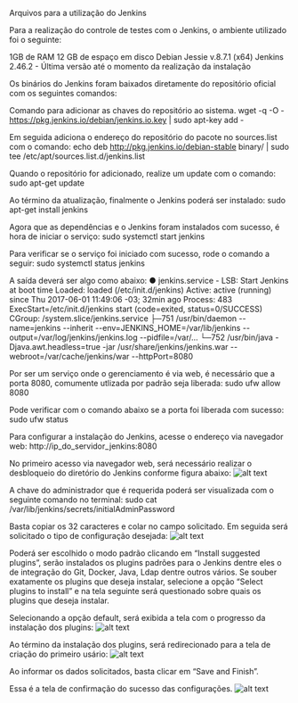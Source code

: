 Arquivos para a utilização do Jenkins

Para a realização do controle de testes com o Jenkins, o ambiente utilizado foi o seguinte:

1GB de RAM
12 GB de espaço em disco
Debian Jessie v.8.7.1 (x64)
Jenkins 2.46.2 - Última versão até o momento da realização da instalação

Os binários do Jenkins foram baixados diretamente do repositório oficial com os seguintes comandos:

Comando para adicionar as chaves do repositório ao sistema.
	wget -q -O - https://pkg.jenkins.io/debian/jenkins.io.key | sudo apt-key add -

Em seguida adiciona o endereço do repositório do pacote no sources.list com  o comando:
	echo deb http://pkg.jenkins.io/debian-stable binary/ | sudo tee /etc/apt/sources.list.d/jenkins.list

Quando o repositório for adicionado, realize um update com o comando:
	sudo apt-get update
  
Ao término da atualização, finalmente o Jenkins poderá ser instalado:
 	sudo apt-get install jenkins
  
Agora que as dependências e o Jenkins foram instalados com sucesso, é hora de iniciar o serviço:
	sudo systemctl start jenkins
  
Para verificar se o serviço foi iniciado com sucesso, rode o comando a seguir:
	sudo systemctl status jenkins
 
A saída deverá ser algo como abaixo:
  	● jenkins.service - LSB: Start Jenkins at boot time
  	   Loaded: loaded (/etc/init.d/jenkins)
	   Active: active (running) since Thu 2017-06-01 11:49:06 -03; 32min ago
	   Process: 483 ExecStart=/etc/init.d/jenkins start (code=exited, status=0/SUCCESS)
   	  CGroup: /system.slice/jenkins.service
            ├─751 /usr/bin/daemon --name=jenkins --inherit --env=JENKINS_HOME=/var/lib/jenkins --output=/var/log/jenkins/jenkins.log --pidfile=/var/...
            └─752 /usr/bin/java -Djava.awt.headless=true -jar /usr/share/jenkins/jenkins.war --webroot=/var/cache/jenkins/war --httpPort=8080
           
Por ser um serviço onde o gerenciamento é via web, é necessário que a porta 8080, comumente utlizada por padrão seja liberada:
	sudo ufw allow 8080

Pode verificar com o comando abaixo se a porta foi liberada com sucesso:
	sudo ufw status

Para configurar a instalação do Jenkins, acesse o endereço via navegador web:
	http://ip_do_servidor_jenkins:8080
  
No primeiro acesso via navegador web, será necessário realizar o desbloqueio do diretório do Jenkins conforme figura abaixo:
![alt text](https://assets.digitalocean.com/articles/jenkins-install-ubuntu-1604/unlock-jenkins.png)
	
A chave do administrador que é requerida poderá ser visualizada com o seguinte comando no terminal:
	sudo cat /var/lib/jenkins/secrets/initialAdminPassword

Basta copiar os 32 caracteres e colar no campo solicitado.
Em seguida será solicitado o tipo de configuração desejada:
![alt text](https://assets.digitalocean.com/articles/jenkins-install-ubuntu-1604/jenkins-customize.png)

Poderá ser escolhido o modo padrão clicando em “Install suggested plugins”, serão instalados os plugins padrões para o Jenkins dentre eles o de integração do Git, Docker, Java, Ldap dentre outros vários. Se souber exatamente os plugins que deseja instalar, selecione a opção “Select plugins to install” e na tela seguinte será questionado sobre quais os plugins que deseja instalar.

Selecionando a opção default, será exibida a tela com o progresso da instalação dos plugins:
![alt text](https://assets.digitalocean.com/articles/jenkins-install-ubuntu-1604/jenkins-plugins.png)

Ao término da instalação dos plugins, será redirecionado para a tela de criação do primeiro usário:
![alt text](https://assets.digitalocean.com/articles/jenkins-install-ubuntu-1604/jenkins-first-admin.png)

Ao informar os dados solicitados, basta clicar em “Save and Finish”.

Essa é a tela de confirmação do sucesso das configurações.
![alt text](https://assets.digitalocean.com/articles/jenkins-install-ubuntu-1604/jenkins-ready.png)


